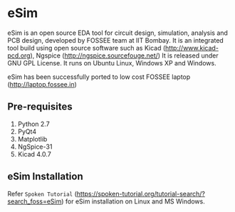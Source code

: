 # eSim

eSim is an open source EDA tool for circuit design, simulation, analysis and PCB design, developed by FOSSEE team at IIT Bombay. 
It is an integrated tool build using open source software such as Kicad (http://www.kicad-pcd.org), Ngspice (http://ngspice.sourcefouge.net/) 
It is released under GNU GPL License. It runs on Ubuntu Linux, Windows XP and Windows.

eSim has been successfully ported to low cost FOSSEE laptop (http://laptop.fossee.in)

## Pre-requisites
1. Python 2.7
2. PyQt4
3. Matplotlib
4. NgSpice-31
5. Kicad 4.0.7

## eSim Installation
Refer `Spoken Tutorial` (https://spoken-tutorial.org/tutorial-search/?search_foss=eSim) for eSim installation on Linux and MS Windows.
